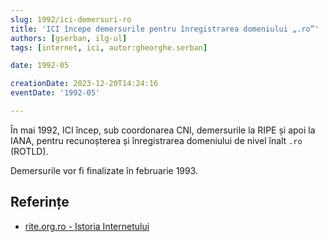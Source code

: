 ```yaml
---
slug: 1992/ici-demersuri-ro
title: 'ICI începe demersurile pentru înregistrarea domeniului „.ro”'
authors: [gserban, ilg-ul]
tags: [internet, ici, autor:gheorghe.serban]

date: 1992-05

creationDate: 2023-12-20T14:24:16
eventDate: '1992-05'

---
```


În mai 1992, ICI încep, sub coordonarea CNI, demersurile la RIPE
și apoi la IANA, pentru recunoșterea și înregistrarea domeniului
de nivel înalt `.ro` (ROTLD).

<!-- truncate -->

Demersurile vor fi finalizate în februarie 1993.

## Referințe

- [rite.org.ro - Istoria Internetului](https://rite.org.ro/istoria-internetului/)
